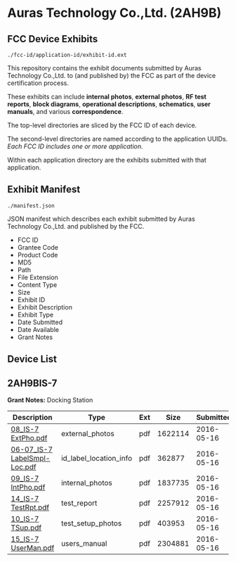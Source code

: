 # Auras Technology Co.,Ltd. (2AH9B)
## FCC Device Exhibits

```
./fcc-id/application-id/exhibit-id.ext
```

This repository contains the exhibit documents submitted by Auras Technology Co.,Ltd. to (and published by) the FCC as part of the device certification process.

These exhibits can include **internal photos**, **external photos**, **RF test reports**, **block diagrams**, **operational descriptions**, **schematics**, **user manuals**, and various **correspondence**.

The top-level directories are sliced by the FCC ID of each device.

The second-level directories are named according to the application UUIDs. *Each FCC ID includes one or more application.*

Within each application directory are the exhibits submitted with that application. 

## Exhibit Manifest

```
./manifest.json
```

JSON manifest which describes each exhibit submitted by Auras Technology Co.,Ltd. and published by the FCC.

- FCC ID
- Grantee Code
- Product Code
- MD5
- Path
- File Extension
- Content Type
- Size
- Exhibit ID
- Exhibit Description
- Exhibit Type
- Date Submitted
- Date Available
- Grant Notes

## Device List
## 2AH9BIS-7
**Grant Notes:** Docking Station

| Description | Type | Ext | Size | Submitted | Available |
| ----------- | ---- | --- | ---- | --------- | --------- |
| [08_IS-7 ExtPho.pdf](2AH9BIS-7/4c62c0e09c9212856ddb89101cca4b62/2991966.pdf) | external_photos | pdf | 1622114 | 2016-05-16 | 2016-05-16 |
| [06-07_IS-7 LabelSmpl-Loc.pdf](2AH9BIS-7/4c62c0e09c9212856ddb89101cca4b62/2991965.pdf) | id_label_location_info | pdf | 362877 | 2016-05-16 | 2016-05-16 |
| [09_IS-7 IntPho.pdf](2AH9BIS-7/4c62c0e09c9212856ddb89101cca4b62/2991967.pdf) | internal_photos | pdf | 1837735 | 2016-05-16 | 2016-05-16 |
| [14_IS-7 TestRpt.pdf](2AH9BIS-7/4c62c0e09c9212856ddb89101cca4b62/2991972.pdf) | test_report | pdf | 2257912 | 2016-05-16 | 2016-05-16 |
| [10_IS-7 TSup.pdf](2AH9BIS-7/4c62c0e09c9212856ddb89101cca4b62/2991968.pdf) | test_setup_photos | pdf | 403953 | 2016-05-16 | 2016-05-16 |
| [15_IS-7 UserMan.pdf](2AH9BIS-7/4c62c0e09c9212856ddb89101cca4b62/2991973.pdf) | users_manual | pdf | 2304881 | 2016-05-16 | 2016-05-16 |
